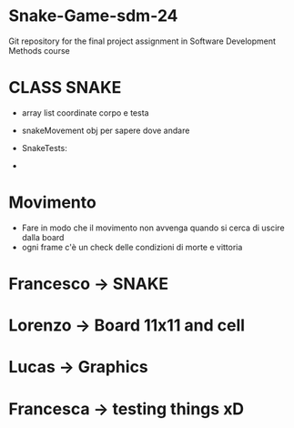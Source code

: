 # Snake-Game-sdm-24
Git repository for the final project assignment in Software Development Methods course


# CLASS SNAKE
- array list coordinate corpo e testa
- snakeMovement obj per sapere dove andare

- SnakeTests:
- 


# Movimento
- Fare in modo che il movimento non avvenga quando si cerca di uscire dalla board
- ogni frame c'è un check delle condizioni di morte e vittoria


# Francesco -> SNAKE
# Lorenzo -> Board 11x11 and cell
# Lucas -> Graphics
# Francesca -> testing things xD



